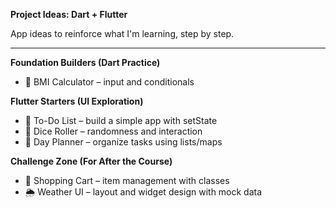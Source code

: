**Project Ideas: Dart + Flutter**

App ideas to reinforce what I'm learning, step by step.

---

**Foundation Builders (Dart Practice)**
- 🧮 BMI Calculator – input and conditionals

**Flutter Starters (UI Exploration)**
- 📝 To-Do List – build a simple app with setState
- 🎲 Dice Roller – randomness and interaction
- 📅 Day Planner – organize tasks using lists/maps

**Challenge Zone (For After the Course)**
- 🛒 Shopping Cart – item management with classes
- 🌦️ Weather UI – layout and widget design with mock data
